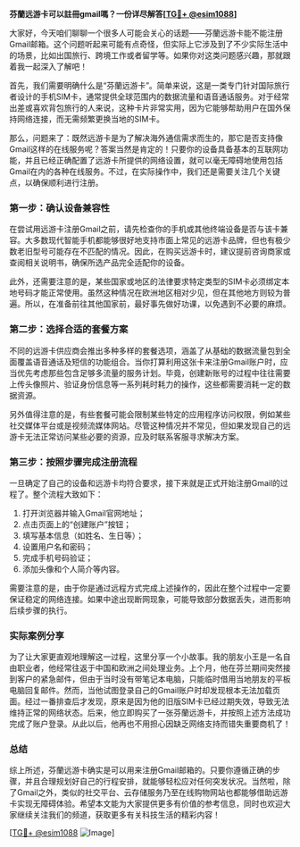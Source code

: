 **芬蘭远游卡可以註冊gmail嗎？一份详尽解答[[TG💪+ @esim1088](https://t.me/s/esim1088)]**

大家好，今天咱们聊聊一个很多人可能会关心的话题——芬蘭远游卡能不能注册Gmail邮箱。这个问题听起来可能有点奇怪，但实际上它涉及到了不少实际生活中的场景，比如出国旅行、跨境工作或者留学等。如果你对这类问题感兴趣，那就跟着我一起深入了解吧！

首先，我们需要明确什么是“芬蘭远游卡”。简单来说，这是一类专门针对国际旅行者设计的手机SIM卡，通常提供全球范围内的数据流量和语音通话服务。对于经常出差或喜欢背包旅行的人来说，这种卡片非常实用，因为它能够帮助用户在国外保持网络连接，而无需频繁更换当地的SIM卡。

那么，问题来了：既然远游卡是为了解决海外通信需求而生的，那它是否支持像Gmail这样的在线服务呢？答案当然是肯定的！只要你的设备具备基本的互联网功能，并且已经正确配置了远游卡所提供的网络设置，就可以毫无障碍地使用包括Gmail在内的各种在线服务。不过，在实际操作中，我们还是需要关注几个关键点，以确保顺利进行注册。

### 第一步：确认设备兼容性

在尝试用远游卡注册Gmail之前，请先检查你的手机或其他终端设备是否与该卡兼容。大多数现代智能手机都能够很好地支持市面上常见的远游卡品牌，但也有极少数老旧型号可能存在不匹配的情况。因此，在购买远游卡时，建议提前咨询商家或查阅相关说明书，确保所选产品完全适配你的设备。

此外，还需要注意的是，某些国家或地区的法律要求特定类型的SIM卡必须绑定本地号码才能正常使用。虽然这种情况在欧洲地区相对少见，但在其他地方则较为普遍。所以，在准备前往其他国家前，最好事先做好功课，以免遇到不必要的麻烦。

### 第二步：选择合适的套餐方案

不同的远游卡供应商会推出多种多样的套餐选项，涵盖了从基础的数据流量包到全面覆盖语音通话及短信的功能组合。当你打算利用这张卡来注册Gmail账户时，应当优先考虑那些包含足够多流量的服务计划。毕竟，创建新账号的过程中往往需要上传头像照片、验证身份信息等一系列耗时耗力的操作，这些都需要消耗一定的数据资源。

另外值得注意的是，有些套餐可能会限制某些特定的应用程序访问权限，例如某些社交媒体平台或是视频流媒体网站。尽管这种情况并不常见，但如果发现自己的远游卡无法正常访问某些必要的资源，应及时联系客服寻求解决方案。

### 第三步：按照步骤完成注册流程

一旦确定了自己的设备和远游卡均符合要求，接下来就是正式开始注册Gmail的过程了。整个流程大致如下：

1. 打开浏览器并输入Gmail官网地址；
2. 点击页面上的“创建账户”按钮；
3. 填写基本信息（如姓名、生日等）；
4. 设置用户名和密码；
5. 完成手机号码验证；
6. 添加头像和个人简介等内容。

需要注意的是，由于你是通过远程方式完成上述操作的，因此在整个过程中一定要保证稳定的网络连接。如果中途出现断网现象，可能导致部分数据丢失，进而影响后续步骤的执行。

### 实际案例分享

为了让大家更直观地理解这一过程，这里分享一个小故事。我的朋友小王是一名自由职业者，他经常往返于中国和欧洲之间处理业务。上个月，他在芬兰期间突然接到客户的紧急邮件，但由于当时没有带笔记本电脑，只能临时借用当地朋友的平板电脑回复邮件。然而，当他试图登录自己的Gmail账户时却发现根本无法加载页面。经过一番排查后才发现，原来是因为他的旧版SIM卡已经过期失效，导致无法维持正常的网络状态。后来，他立即购买了一张芬蘭远游卡，并按照上述方法成功完成了账户登录。从此以后，他再也不用担心因缺乏网络支持而错失重要商机了！

### 总结

综上所述，芬蘭远游卡确实是可以用来注册Gmail邮箱的。只要你遵循正确的步骤，并且合理规划好自己的行程安排，就能够轻松应对任何突发状况。当然啦，除了Gmail之外，类似的社交平台、云存储服务乃至在线购物网站也都能够借助远游卡实现无障碍体验。希望本文能为大家提供更多有价值的参考信息，同时也欢迎大家继续关注我们的频道，获取更多有关科技生活的精彩内容！

[[TG💪+ @esim1088](https://t.me/s/esim1088) ![Image](https://i.postimg.cc/4NQfJmqS/Snipaste-2025-05-13-00-14-12.png)]